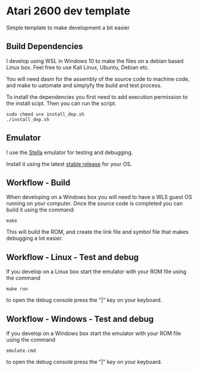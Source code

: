 # Atari 2600 dev template #
Simple template to make development a bit easier

## Build Dependencies ##
I develop using WSL in Windows 10 to make the files on a debian based Linux box. Feel free to use Kali Linux, Ubuntu, Debian etc.

You will need dasm for the assembly of the source code to machine code, and make to uatomate and simplyfy the build and test process.

To install the dependencies you first need to add execution permission to the install scipt. Then you can run the script.
```
sudo chmod u+x install_dep.sh
./install_dep.sh
```

## Emulator ##
I use the [Stella](https://stella-emu.github.io/) emulator for testing and debugging.

Install it using the latest [stable release](https://stella-emu.github.io/downloads.html) for your OS.

## Workflow - Build ##
When developing on a Windows box you will need to have a WLS guest OS running on your computer. Once the source code is completed you can build it using the command:

```
make
```

This will build the ROM, and create the link file and symbol file that makes debugging a lot easier.

## Workflow - Linux - Test and debug ##
If you develop on a Linux box start the emulator with your ROM file using the command

```
make run
```

to open the debug console press the "|" key on your keyboard.

## Workflow - Windows - Test and debug ##
If you develop on a Windows box start the emulator with your ROM file using the command

```
emulate.cmd
```

to open the debug console press the "|" key on your keyboard.

